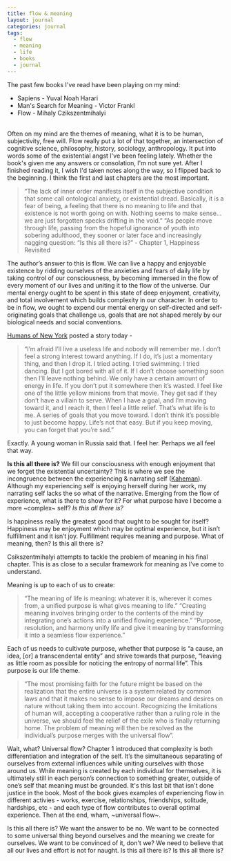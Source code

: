 ```yaml
---
title: flow & meaning 
layout: journal
categories: journal
tags: 
  - flow
  - meaning
  - life
  - books
  - journal
---
```


The past few books I've read have been playing on my mind: 
 - Sapiens - Yuval Noah Harari
 - Man's Search for Meaning - Victor Frankl
 - Flow - Mihaly Czikszentmihalyi   

<br>
Often on my mind are the themes of meaning, what it is to be human, subjectivity, free will. Flow really put a lot of that together, an intersection of cognitive science, philosophy, history, sociology, anthropology. It put into words some of the existential angst I've been feeling lately. Whether the book's given me any answers or consolation, I'm not sure yet. After I finished reading it, I wish I'd taken notes along the way, so I flipped back to the beginning. I think the first and last chapters are the most important.

> “The lack of inner order manifests itself in the subjective condition that some call ontological anxiety, or existential dread. Basically, it is a fear of being, a feeling that there is no meaning to life and that existence is not worth going on with. Nothing seems to make sense… we are just forgotten specks drifting in the void.” “As people move through life, passing from the hopeful ignorance of youth into sobering adulthood, they sooner or later face and increasingly nagging question: “Is this all there is?” - Chapter 1, Happiness Revisited

The author’s answer to this is flow. We can live a happy and enjoyable existence by ridding ourselves of the anxieties and fears of daily life by taking control of our consciousness, by becoming immersed in the flow of every moment of our lives and uniting it to the flow of the universe. Our mental energy ought to be spent in this state of deep enjoyment, creativity, and total involvement which builds complexity in our character. In order to be in flow, we ought to expend our mental energy on self-directed and self-originating goals that challenge us, goals that are not shaped merely by our biological needs and social conventions. 

[Humans of New York](https://www.facebook.com/humansofnewyork/photos/a.102107073196735.4429.102099916530784/1875945272479564/?type=3&theater) posted a story today - 
> “I’m afraid I’ll live a useless life and nobody will remember me. I don’t feel a strong interest toward anything. If I do, it’s just a momentary thing, and then I drop it. I tried acting. I tried swimming. I tried dancing. But I got bored with all of it. If I don’t choose something soon then I’ll leave nothing behind. We only have a certain amount of energy in life. If you don’t put it somewhere then it’s wasted. I feel like one of the little yellow minions from that movie. They get sad if they don’t have a villain to serve. When I have a goal, and I’m moving toward it, and I reach it, then I feel a little relief. That’s what life is to me. A series of goals that you move toward. I don’t think it’s possible to just become happy. Life’s not that easy. But if you keep moving, you can forget that you’re sad.” 

Exactly. A young woman in Russia said that. I feel her. Perhaps we all feel that way.

**Is this all there is?** We fill our consciousness with enough enjoyment that we forget the existential uncertainty? This is where we see the incongruence between the experiencing & narrating self ([Kaheman](https://www.princeton.edu/~kahneman/docs/Publications/Living_DK_JR_2005.pdf)). Although my experiencing self is enjoying herself during her work, my narrating self lacks the so what of the narrative. Emerging from the flow of experience, what is there to show for it? For what purpose have I become a more ~complex~ self? _Is this all there is?_

Is happiness really the greatest good that ought to be sought for itself? Happiness may be enjoyment which may be optimal experience, but it isn’t fulfillment and it isn’t joy. Fulfillment requires meaning and purpose. What of meaning, then? Is this all there is?

Csikszentmihalyi attempts to tackle the problem of meaning in his final chapter. This is as close to a secular framework for meaning as I’ve come to understand.  

Meaning is up to each of us to create: 
> “The meaning of life is meaning: whatever it is, wherever it comes from, a unified purpose is what gives meaning to life.” 
> “Creating meaning involves bringing order to the contents of the mind by integrating one’s actions into a unified flowing experience.”
> “Purpose, resolution, and harmony unify life and give it meaning by transforming it into a seamless flow experience.” 


Each of us needs to cultivate purpose, whether that purpose is “a cause, an idea, [or] a transcendental entity” and strive towards that purpose, “leaving as little room as possible for noticing the entropy of normal life”. This purpose is our life theme. 

> “The most promising faith for the future might be based on the realization that the entire universe is a system related by common laws and that it makes no sense to impose our dreams and desires on nature without taking them into account. Recognizing the limitations of human will, accepting a cooperative rather than a ruling role in the universe, we should feel the relief of the exile who is finally returning home. The problem of meaning will then be resolved as the individual’s purpose merges with the universal flow”. 

Wait, what? Universal flow? Chapter 1 introduced that complexity is both differentiation and integration of the self. It’s the simultaneous separating of ourselves from external influences while uniting ourselves with those around us. While meaning is created by each individual for themselves, it is ultimately still in each person’s connection to something greater, outside of one’s self that meaning must be grounded. It's this last bit that isn't done justice in the book. Most of the book gives examples of experiencing flow in different activies - works, exercise, relationships, friendships, solitude, hardships, etc - and each type of flow contributes to overall optimal experience. Then at the end, wham, ~universal flow~. 

Is this all there is? We want the answer to be no. We want to be connected to some universal thing beyond ourselves and the meaning we create for ourselves. We want to be convinced of it, don't we? We need to believe that all our lives and effort is not for naught. Is this all there is? Is this all there is?

